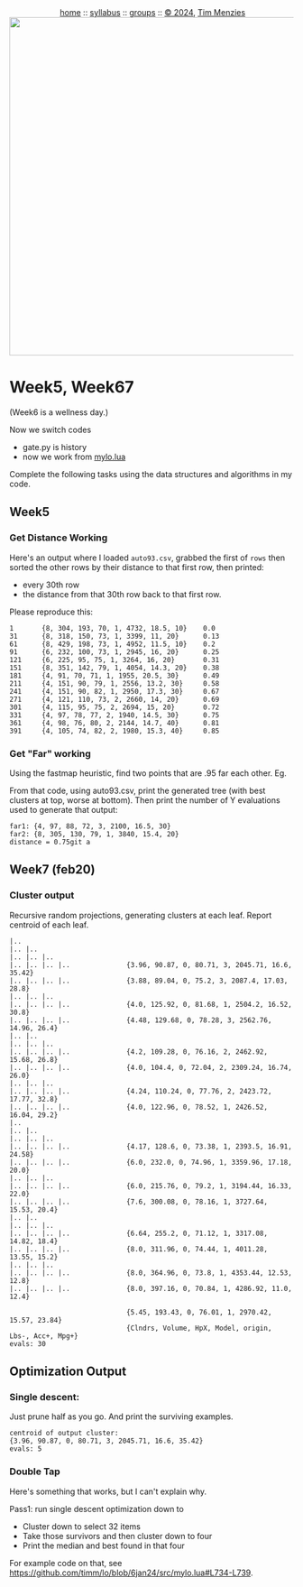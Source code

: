 <a name=top><br>
  <p align=center>&nbsp;<a href="/README.md#top">home</a> ::
  <a href="/docs/syllabus.md#top">syllabus</a> ::
  <a href="https://docs.google.com/spreadsheets/d/16yxmklx4zvmfAHE7QocOQZZ4v4UxD5ktJHWMJEjBcMI/edit#gid=0">groups</a> ::
  <a href="/LICENSE.md#top">&copy;&nbsp;2024</a>, <a href="http:/timm.fyi">Tim Menzies</a><br>
  <a href="/README.md#top"><img width=600  
     src="/etc/img/ase24.png"></a></p>

# Week5, Week67

(Week6 is a wellness day.)

Now we switch codes

-  gate.py is history
-  now we work from [mylo.lua](https://github.com/timm/lo/blob/6jan24/src/mylo.lua)

Complete the following tasks using the data structures and algorithms in my code.

## Week5

### Get Distance Working

Here's an output where I loaded `auto93.csv`, grabbed the first  of `rows` then sorted
the other rows by their distance to that first row, then printed:

- every 30th row
- the distance from that 30th row back to that first row.

Please reproduce this:

``` 
1       {8, 304, 193, 70, 1, 4732, 18.5, 10}    0.0
31      {8, 318, 150, 73, 1, 3399, 11, 20}      0.13
61      {8, 429, 198, 73, 1, 4952, 11.5, 10}    0.2
91      {6, 232, 100, 73, 1, 2945, 16, 20}      0.25
121     {6, 225, 95, 75, 1, 3264, 16, 20}       0.31
151     {8, 351, 142, 79, 1, 4054, 14.3, 20}    0.38
181     {4, 91, 70, 71, 1, 1955, 20.5, 30}      0.49
211     {4, 151, 90, 79, 1, 2556, 13.2, 30}     0.58
241     {4, 151, 90, 82, 1, 2950, 17.3, 30}     0.67
271     {4, 121, 110, 73, 2, 2660, 14, 20}      0.69
301     {4, 115, 95, 75, 2, 2694, 15, 20}       0.72
331     {4, 97, 78, 77, 2, 1940, 14.5, 30}      0.75
361     {4, 98, 76, 80, 2, 2144, 14.7, 40}      0.81
391     {4, 105, 74, 82, 2, 1980, 15.3, 40}     0.85
```

### Get "Far" working

Using the fastmap heuristic, find two points that are .95 far each other. Eg.

From that code, using auto93.csv, print the generated tree (with best clusters at top, worse at bottom). Then print the number of Y evaluations
used to generate that output:

```
far1: {4, 97, 88, 72, 3, 2100, 16.5, 30}
far2: {8, 305, 130, 79, 1, 3840, 15.4, 20}
distance = 0.75git a
```

## Week7 (feb20)

### Cluster output

Recursive random projections, generating clusters at each leaf. Report
centroid of each leaf.

```
|.. 
|.. |.. 
|.. |.. |.. 
|.. |.. |.. |..              {3.96, 90.87, 0, 80.71, 3, 2045.71, 16.6, 35.42}
|.. |.. |.. |..              {3.88, 89.04, 0, 75.2, 3, 2087.4, 17.03, 28.8}
|.. |.. |.. 
|.. |.. |.. |..              {4.0, 125.92, 0, 81.68, 1, 2504.2, 16.52, 30.8}
|.. |.. |.. |..              {4.48, 129.68, 0, 78.28, 3, 2562.76, 14.96, 26.4}
|.. |.. 
|.. |.. |.. 
|.. |.. |.. |..              {4.2, 109.28, 0, 76.16, 2, 2462.92, 15.68, 26.8}
|.. |.. |.. |..              {4.0, 104.4, 0, 72.04, 2, 2309.24, 16.74, 26.0}
|.. |.. |.. 
|.. |.. |.. |..              {4.24, 110.24, 0, 77.76, 2, 2423.72, 17.77, 32.8}
|.. |.. |.. |..              {4.0, 122.96, 0, 78.52, 1, 2426.52, 16.04, 29.2}
|.. 
|.. |.. 
|.. |.. |.. 
|.. |.. |.. |..              {4.17, 128.6, 0, 73.38, 1, 2393.5, 16.91, 24.58}
|.. |.. |.. |..              {6.0, 232.0, 0, 74.96, 1, 3359.96, 17.18, 20.0}
|.. |.. |.. 
|.. |.. |.. |..              {6.0, 215.76, 0, 79.2, 1, 3194.44, 16.33, 22.0}
|.. |.. |.. |..              {7.6, 300.08, 0, 78.16, 1, 3727.64, 15.53, 20.4}
|.. |.. 
|.. |.. |.. 
|.. |.. |.. |..              {6.64, 255.2, 0, 71.12, 1, 3317.08, 14.82, 18.4}
|.. |.. |.. |..              {8.0, 311.96, 0, 74.44, 1, 4011.28, 13.55, 15.2}
|.. |.. |.. 
|.. |.. |.. |..              {8.0, 364.96, 0, 73.8, 1, 4353.44, 12.53, 12.8}
|.. |.. |.. |..              {8.0, 397.16, 0, 70.84, 1, 4286.92, 11.0, 12.4}

                             {5.45, 193.43, 0, 76.01, 1, 2970.42, 15.57, 23.84}
                             {Clndrs, Volume, HpX, Model, origin, Lbs-, Acc+, Mpg+}
evals: 30
```

## Optimization Output

### Single descent:

Just prune half as you go. And print the surviving examples.

```
centroid of output cluster:
{3.96, 90.87, 0, 80.71, 3, 2045.71, 16.6, 35.42} 
evals: 5
```

### Double Tap

Here's something that works, but I can't explain why.

Pass1: run single descent optimization down to 

- Cluster down  to select 32 items
- Take those survivors  and then cluster down to four
- Print the median and best found in that four

For example code on that, see 
https://github.com/timm/lo/blob/6jan24/src/mylo.lua#L734-L739.

